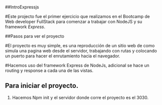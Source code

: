 ##IntroExpressjs

#Este projecto fue el primer ejercicio que realizamos en el Bootcamp de Web developer FullStack para comenzar a trabajar con NodeJS y su framework  *Express*.

##Pasos para ver el proyecto

#El proyecto es muy simple, es una reproducción de un sitio web de como simula una pagina web desde el servidor,
trabajando con rutas y colocando un puerto para hacer el enrutamiento hacia el navegador. 

#Hacemos uso del framework Express de NodeJs, adicional se hace un routing y response a cada una de las vistas. 
 
## Para iniciar el proyecto.
 
 1. Hacemos Npm init  y el servidor donde corre el proyecto es el 3030.
